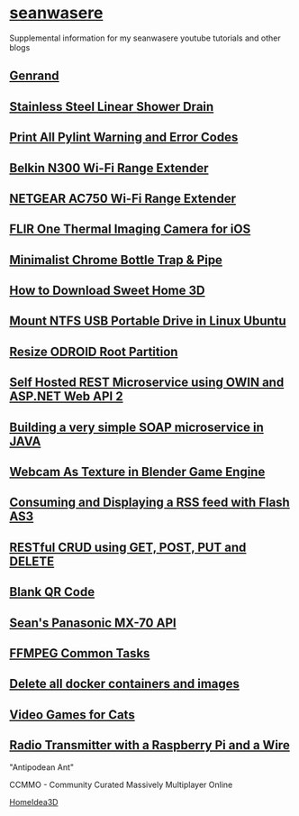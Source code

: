 # [seanwasere](https://seanwasere.com)

Supplemental information for my seanwasere youtube tutorials and other blogs

## [Genrand](generate-random-hex/)

## [Stainless Steel Linear Shower Drain](stainless-steel-linear-shower-drain/)

## [Print All Pylint Warning and Error Codes](pylint--list-msgs/)

## [Belkin N300 Wi-Fi Range Extender](belkin-n300-wifi-extender/)

## [NETGEAR AC750 Wi-Fi Range Extender](netgear-ac750-wifi-extender/)

## [FLIR One Thermal Imaging Camera for iOS](flir-one-thermal-camera-ios/)

## [Minimalist Chrome Bottle Trap & Pipe](minimalist-chrome-bottle-trap/)

## [How to Download Sweet Home 3D](download-sweet-home-3d/)

## [Mount NTFS USB Portable Drive in Linux Ubuntu](mount-ntfs-usb-portable-drive-in-linux-ubuntu/)

## [Resize ODROID Root Partition](resize-odroid-root-partition/)

## [Self Hosted REST Microservice using OWIN and ASP.NET Web API 2](self-hosted-rest-microservice-using-owin-and-asp-net-web-api-2/)

## [Building a very simple SOAP microservice in JAVA](building-a-very-simple-soap-microservice-in-java/)

## [Webcam As Texture in Blender Game Engine](webcam-as-texture-in-blender-game-engine/)

## [Consuming and Displaying a RSS feed with Flash AS3](consuming-and-displaying-a-rss-feed-with-flash-actionscript-3/)

## [RESTful CRUD using GET, POST, PUT and DELETE](restful-crud-using-get-post-put-and-delete/)

## [Blank QR Code](blank-qr-code/)

## [Sean's Panasonic MX-70 API](seans-panasonic-mx-70-api/)

## [FFMPEG Common Tasks](ffmpeg-common-tasks/)

## [Delete all docker containers and images](delete-all-docker-containers-and-images/)

## [Video Games for Cats](video-games-for-cats/)

## [Radio Transmitter with a Raspberry Pi and a Wire](radio-transmitter-with-a-raspberry-pi-and-a-wire/)

"Antipodean Ant"

CCMMO - Community Curated Massively Multiplayer Online

[HomeIdea3D](http://homeidea3d.com)
